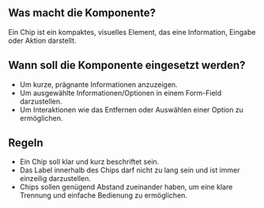 
## Was macht die Komponente?
Ein Chip ist ein kompaktes, visuelles Element, das eine Information, Eingabe oder Aktion darstellt.

## Wann soll die Komponente eingesetzt werden?
* Um kurze, prägnante Informationen anzuzeigen.
* Um ausgewählte Informationen/Optionen in einem Form-Field darzustellen.
* Um Interaktionen wie das Entfernen oder Auswählen einer Option zu ermöglichen.

## Regeln
* Ein Chip soll klar und kurz beschriftet sein.
* Das Label innerhalb des Chips darf nicht zu lang sein und ist immer einzeilig darzustellen.
* Chips sollen genügend Abstand zueinander haben, um eine klare Trennung und einfache Bedienung zu ermöglichen.

